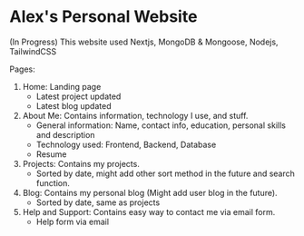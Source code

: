 # Alex's Personal Website

(In Progress)
This website used Nextjs, MongoDB & Mongoose, Nodejs, TailwindCSS

Pages:
1.  Home: Landing page
    - Latest project updated
    - Latest blog updated
2.  About Me: Contains information, technology I use, and stuff.
    - General information: Name, contact info, education, personal skills and description
    - Technology used: Frontend, Backend, Database
    - Resume
3.  Projects: Contains my projects.
    - Sorted by date, might add other sort method in the future and search function.
4.  Blog: Contains my personal blog (Might add user blog in the future).
    - Sorted by date, same as projects
5.  Help and Support: Contains easy way to contact me via email form.
    - Help form via email

